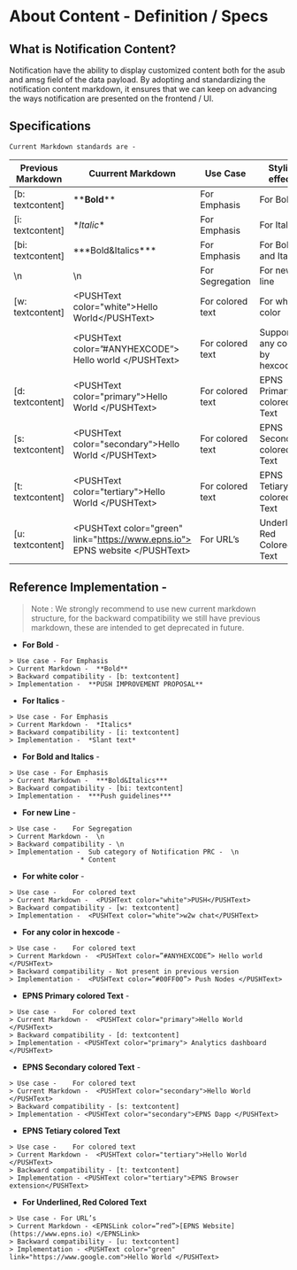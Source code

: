 # About Content - Definition / Specs
## What is Notification Content?
Notification have the ability to display customized content both for the asub and amsg field of the data payload. By adopting and standardizing the notification content markdown, it ensures that we can keep on advancing the ways notification are presented on the frontend / UI.

## Specifications
``` Current Markdown standards are -   ```

| Previous Markdown | Cuurrent Markdown  | Use Case | Styling effects   |
|---|---|---|---|
| [b: textcontent]  | \*\***Bold****  |  For Emphasis | For Bold  |
| [i: textcontent] | \**Italic**  |  For Emphasis | For Italics  |
| [bi: textcontent]  |  \*\*\*Bold&Italics\*** | For Emphasis  |  For Bold and Italics |
| \n  |  \n |  For Segregation | For new line  |
| [w: textcontent]  |  \<PUSHText color="white">Hello World\</PUSHText> | For colored text  |  For white color |
|   | \<PUSHText color=”#ANYHEXCODE”> Hello world \</PUSHText>  | For colored text  | Supports any color by hexcode |
| [d: textcontent]  | \<PUSHText color="primary">Hello World \</PUSHText>  | For colored text  | EPNS Primary colored Text  |
| [s: textcontent]  | \<PUSHText color="secondary">Hello World \</PUSHText>   | For colored text  | EPNS Secondary colored Text   |
| [t: textcontent]  |\<PUSHText color="tertiary">Hello World \</PUSHText>  | For colored text  | EPNS Tetiary colored Text  |
|[u: textcontent] | \<PUSHText color="green" link\="https://www.epns.io"> EPNS website \</PUSHText> | For URL’s | Underlined, Red Colored Text |


## Reference Implementation - 

> Note : We strongly recommend to use new current markdown structure, for the backward compatibility we still have previous markdown, these are intended to get deprecated in future.

* **For Bold** - 
```
> Use case - For Emphasis
> Current Markdown -  **Bold**
> Backward compatibility - [b: textcontent] 
> Implementation -  **PUSH IMPROVEMENT PROPOSAL**
```

* **For Italics** - 
```
> Use case - For Emphasis
> Current Markdown -  *Italics*
> Backward compatibility - [i: textcontent] 
> Implementation -  *Slant text*
```
* **For Bold and Italics** - 
```
> Use case - For Emphasis
> Current Markdown -  ***Bold&Italics***
> Backward compatibility - [bi: textcontent] 
> Implementation -  ***Push guidelines***
```
* **For new Line** - 
```
> Use case - 	For Segregation
> Current Markdown -  \n
> Backward compatibility - \n 
> Implementation -  Sub category of Notification PRC -  \n
                  * Content
```

* **For white color** - 
```
> Use case - 	For colored text
> Current Markdown -  <PUSHText color="white">PUSH</PUSHText>
> Backward compatibility - [w: textcontent]
> Implementation -  <PUSHText color="white">w2w chat</PUSHText>
```
* **For any color in hexcode** -
```
> Use case - 	For colored text
> Current Markdown -  <PUSHText color=”#ANYHEXCODE”> Hello world </PUSHText>
> Backward compatibility - Not present in previous version
> Implementation -  <PUSHText color=”#00FF00”> Push Nodes </PUSHText>
```
* **EPNS Primary colored Text** - 
```
> Use case - 	For colored text
> Current Markdown -  <PUSHText color="primary">Hello World </PUSHText>
> Backward compatibility - [d: textcontent]
> Implementation - <PUSHText color="primary"> Analytics dashboard </PUSHText>
```
* **EPNS Secondary colored Text** -
```
> Use case - 	For colored text
> Current Markdown -  <PUSHText color="secondary">Hello World </PUSHText>
> Backward compatibility - [s: textcontent]
> Implementation - <PUSHText color="secondary">EPNS Dapp </PUSHText>
```
* **EPNS Tetiary colored Text**
```
> Use case - 	For colored text
> Current Markdown -  <PUSHText color="tertiary">Hello World </PUSHText>
> Backward compatibility - [t: textcontent]
> Implementation - <PUSHText color="tertiary">EPNS Browser extension</PUSHText>
```
* **For Underlined, Red Colored Text**
```
> Use case - For URL’s
> Current Markdown - <EPNSLink color=”red”>[EPNS Website](https://www.epns.io) </EPNSLink>
> Backward compatibility - [u: textcontent]
> Implementation - <PUSHText color="green" link="https://www.google.com">Hello World </PUSHText>
```
